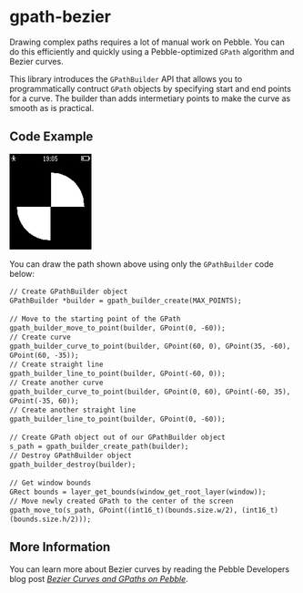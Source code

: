 # gpath-bezier

Drawing complex paths requires a lot of manual work on Pebble. You can do this
efficiently and quickly using a Pebble-optimized ``GPath`` algorithm and Bezier
curves.

This library introduces the `GPathBuilder` API that allows you to
programmatically contruct `GPath` objects by specifying start and end points for
a curve. The builder than adds intermetiary points to make the curve as smooth
as is practical.

## Code Example

![screenshot](screenshots/screenshot1.png)

You can draw the path shown above using only the `GPathBuilder` code below:

    // Create GPathBuilder object
    GPathBuilder *builder = gpath_builder_create(MAX_POINTS);

    // Move to the starting point of the GPath
    gpath_builder_move_to_point(builder, GPoint(0, -60));
    // Create curve
    gpath_builder_curve_to_point(builder, GPoint(60, 0), GPoint(35, -60), GPoint(60, -35));
    // Create straight line
    gpath_builder_line_to_point(builder, GPoint(-60, 0));
    // Create another curve
    gpath_builder_curve_to_point(builder, GPoint(0, 60), GPoint(-60, 35), GPoint(-35, 60));
    // Create another straight line
    gpath_builder_line_to_point(builder, GPoint(0, -60));

    // Create GPath object out of our GPathBuilder object
    s_path = gpath_builder_create_path(builder);
    // Destroy GPathBuilder object
    gpath_builder_destroy(builder);

    // Get window bounds
    GRect bounds = layer_get_bounds(window_get_root_layer(window));
    // Move newly created GPath to the center of the screen
    gpath_move_to(s_path, GPoint((int16_t)(bounds.size.w/2), (int16_t)(bounds.size.h/2)));

## More Information

You can learn more about Bezier curves by reading the Pebble Developers blog 
post 
[*Bezier Curves and GPaths on Pebble*](https://developer.getpebble.com//blog/2015/02/13/Bezier-Curves-And-GPaths/).